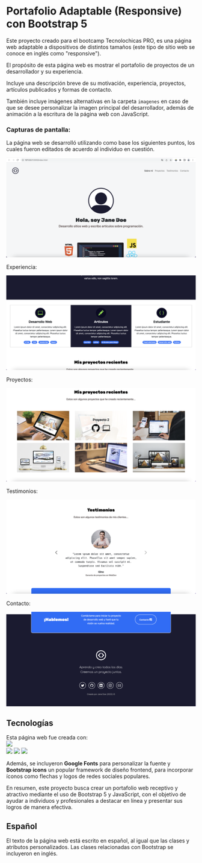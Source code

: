 # Portafolio Adaptable (Responsive) con Bootstrap 5

Este proyecto creado para el bootcamp Tecnolochicas PRO, es una página web adaptable a dispositivos de distintos tamaños (este tipo de sitio web se conoce en inglés como "responsive"). 

El propósito de esta página web es mostrar el portafolio de proyectos de un desarrollador y su experiencia. 

Incluye una descripción breve de su motivación, experiencia, proyectos, artículos publicados y formas de contacto. 

También incluye imágenes alternativas en la carpeta `imagenes` en caso de que se desee personalizar la imagen principal del desarrollador, además de animación a la escritura de la página web con JavaScript.

### Capturas de pantalla:

La página web se desarrolló utilizando como base los siguientes puntos, los cuales fueron editados de acuerdo al individuo en cuestión. 

![Primera parte de la página web](imagenes/screenshot1.png)

Experiencia:

![Experiencia](imagenes/screenshot2.png)

Proyectos:

![Proyectos](imagenes/screenshot3.png)

Testimonios:

![Testimonios](imagenes/screenshot4.png)

Contacto:

![Contacto](imagenes/screenshot5.png)

## Tecnologías

Esta página web fue creada con:
<br>
<img src="https://img.shields.io/badge/HTML5-E34F26?style=for-the-badge&logo=html5&logoColor=white" />
<br>
<img src="https://img.shields.io/badge/CSS3-1572B6?style=for-the-badge&logo=css3&logoColor=white" />
<img src="https://img.shields.io/badge/JavaScript-323330?style=for-the-badge&logo=javascript&logoColor=F7DF1E" />
<img src="https://img.shields.io/badge/Bootstrap-563D7C?style=for-the-badge&logo=bootstrap&logoColor=white" />


Además, se incluyeron **Google Fonts** para personalizar la fuente y **Bootstrap icons** un popular framework de diseño frontend, para incorporar íconos como flechas y logos de redes sociales populares. 

En resumen, este proyecto busca crear un portafolio web receptivo y atractivo mediante el uso de Bootstrap 5 y JavaScript, con el objetivo de ayudar a individuos y profesionales a destacar en línea y presentar sus logros de manera efectiva.

## Español

El texto de la página web está escrito en español, al igual que las clases y atributos personalizados. Las clases relacionadas con Bootstrap se incluyeron en inglés.




